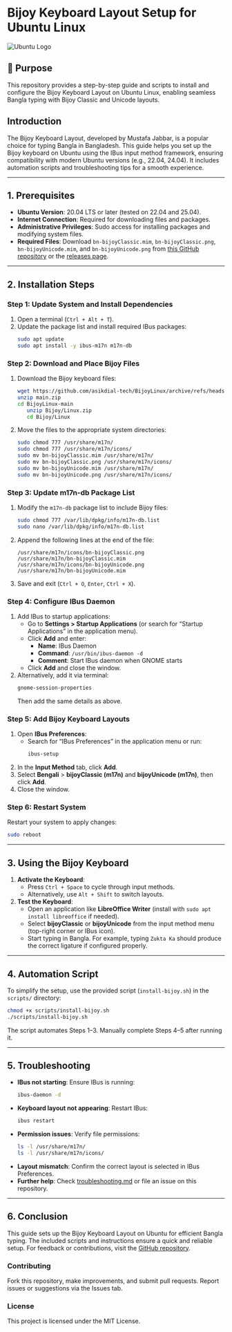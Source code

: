 # Bijoy Keyboard Layout Setup for Ubuntu Linux
![Ubuntu Logo](https://assets.ubuntu.com/v1/29985a98-ubuntu-logo32.png)

## 📝 Purpose
This repository provides a step-by-step guide and scripts to install and configure the Bijoy Keyboard Layout on Ubuntu Linux, enabling seamless Bangla typing with Bijoy Classic and Unicode layouts.

## Introduction
The Bijoy Keyboard Layout, developed by Mustafa Jabbar, is a popular choice for typing Bangla in Bangladesh. This guide helps you set up the Bijoy keyboard on Ubuntu using the IBus input method framework, ensuring compatibility with modern Ubuntu versions (e.g., 22.04, 24.04). It includes automation scripts and troubleshooting tips for a smooth experience.

---

## 1. Prerequisites
- **Ubuntu Version**: 20.04 LTS or later (tested on 22.04 and 25.04).
- **Internet Connection**: Required for downloading files and packages.
- **Administrative Privileges**: Sudo access for installing packages and modifying system files.
- **Required Files**: Download `bn-bijoyClassic.mim`, `bn-bijoyClassic.png`, `bn-bijoyUnicode.mim`, and `bn-bijoyUnicode.png` from [this GitHub repository](https://github.com/asikdial-tech/BijoyLinux) or the [releases page](https://github.com/your-username/bijoy-ubuntu-setup/releases).

---

## 2. Installation Steps
### Step 1: Update System and Install Dependencies
1. Open a terminal (`Ctrl + Alt + T`).
2. Update the package list and install required IBus packages:
   ```bash
   sudo apt update
   sudo apt install -y ibus-m17n m17n-db
   ```

### Step 2: Download and Place Bijoy Files
1. Download the Bijoy keyboard files:
   ```bash
   wget https://github.com/asikdial-tech/BijoyLinux/archive/refs/heads/main.zip
   unzip main.zip
   cd BijoyLinux-main
      unzip Bijoy/Linux.zip
      cd Bijoy/Linux

   ```
2. Move the files to the appropriate system directories:
   ```bash
   sudo chmod 777 /usr/share/m17n/
   sudo chmod 777 /usr/share/m17n/icons/
   sudo mv bn-bijoyClassic.mim /usr/share/m17n/
   sudo mv bn-bijoyClassic.png /usr/share/m17n/icons/
   sudo mv bn-bijoyUnicode.mim /usr/share/m17n/
   sudo mv bn-bijoyUnicode.png /usr/share/m17n/icons/
   ```

### Step 3: Update m17n-db Package List
1. Modify the `m17n-db` package list to include Bijoy files:
   ```bash
   sudo chmod 777 /var/lib/dpkg/info/m17n-db.list
   sudo nano /var/lib/dpkg/info/m17n-db.list
   ```
2. Append the following lines at the end of the file:
   ```
   /usr/share/m17n/icons/bn-bijoyClassic.png
   /usr/share/m17n/bn-bijoyClassic.mim
   /usr/share/m17n/icons/bn-bijoyUnicode.png
   /usr/share/m17n/bn-bijoyUnicode.mim
   ```
3. Save and exit (`Ctrl + O`, `Enter`, `Ctrl + X`).

### Step 4: Configure IBus Daemon
1. Add IBus to startup applications:
   - Go to **Settings > Startup Applications** (or search for “Startup Applications” in the application menu).
   - Click **Add** and enter:
     - **Name**: IBus Daemon
     - **Command**: `/usr/bin/ibus-daemon -d`
     - **Comment**: Start IBus daemon when GNOME starts
   - Click **Add** and close the window.
2. Alternatively, add it via terminal:
   ```bash
   gnome-session-properties
   ```
   Then add the same details as above.

### Step 5: Add Bijoy Keyboard Layouts
1. Open **IBus Preferences**:
   - Search for “IBus Preferences” in the application menu or run:
     ```bash
     ibus-setup
     ```
2. In the **Input Method** tab, click **Add**.
3. Select **Bengali** > **bijoyClassic (m17n)** and **bijoyUnicode (m17n)**, then click **Add**.
4. Close the window.

### Step 6: Restart System
Restart your system to apply changes:
```bash
sudo reboot
```

---

## 3. Using the Bijoy Keyboard
1. **Activate the Keyboard**:
   - Press `Ctrl + Space` to cycle through input methods.
   - Alternatively, use `Alt + Shift` to switch layouts.
2. **Test the Keyboard**:
   - Open an application like **LibreOffice Writer** (install with `sudo apt install libreoffice` if needed).
   - Select **bijoyClassic** or **bijoyUnicode** from the input method menu (top-right corner or IBus icon).
   - Start typing in Bangla. For example, typing `Zukta Ka` should produce the correct ligature if configured properly.

---

## 4. Automation Script
To simplify the setup, use the provided script (`install-bijoy.sh`) in the `scripts/` directory:
```bash
chmod +x scripts/install-bijoy.sh
./scripts/install-bijoy.sh
```
The script automates Steps 1–3. Manually complete Steps 4–5 after running it.

---

## 5. Troubleshooting
- **IBus not starting**: Ensure IBus is running:
  ```bash
  ibus-daemon -d
  ```
- **Keyboard layout not appearing**: Restart IBus:
  ```bash
  ibus restart
  ```
- **Permission issues**: Verify file permissions:
  ```bash
  ls -l /usr/share/m17n/
  ls -l /usr/share/m17n/icons/
  ```
- **Layout mismatch**: Confirm the correct layout is selected in IBus Preferences.
- **Further help**: Check [troubleshooting.md](docs/troubleshooting.md) or file an issue on this repository.

---

## 6. Conclusion
This guide sets up the Bijoy Keyboard Layout on Ubuntu for efficient Bangla typing. The included scripts and instructions ensure a quick and reliable setup. For feedback or contributions, visit the [GitHub repository](https://github.com/your-username/bijoy-ubuntu-setup).

### Contributing
Fork this repository, make improvements, and submit pull requests. Report issues or suggestions via the Issues tab.

### License
This project is licensed under the MIT License.
